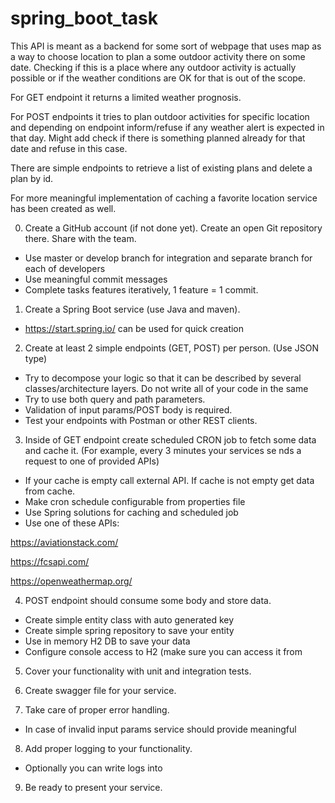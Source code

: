 ﻿# spring_boot_task
This API is meant as a backend for some sort of webpage that uses map as a way to choose location to plan
a some outdoor activity there on some date.
Checking if this is a place where any outdoor activity is actually possible or if the weather conditions 
are OK for that is out of the scope.

For GET endpoint it returns a limited weather prognosis.

For POST endpoints it tries to plan outdoor activities for specific location and depending on endpoint 
inform/refuse if any weather alert is expected in that day. Might add check if there is something planned already for that date and refuse in this case.

There are simple endpoints to retrieve a list of existing plans and delete a plan by id.

For more meaningful implementation of caching a favorite location service has been created as well.

0. Create a GitHub account (if not done yet). Create an open Git repository there. Share with the team.
* Use master or develop branch for integration and separate branch
for each of developers
* Use meaningful commit messages
* Complete tasks features iteratively, 1 feature = 1 commit.

1. Create a Spring Boot service (use Java and maven).
* https://start.spring.io/ can be used for quick creation
2. Create at least 2 simple endpoints (GET, POST) per person. (Use JSON type)
* Try to decompose your logic so that it can be described by several
classes/architecture layers. Do not write all of your code in the same
* Try to use both query and path parameters.
* Validation of input params/POST body is required.
* Test your endpoints with Postman or other REST clients.

3. Inside of GET endpoint create scheduled CRON job to fetch some data and cache it. (For example, every 3 minutes your services
se nds a request to one of provided APIs)
* If your cache is empty call external API. If cache is not empty get data from cache.
* Make cron schedule configurable from properties file
* Use Spring solutions for caching and scheduled job
* Use one of these APIs:

https://aviationstack.com/

https://fcsapi.com/

https://openweathermap.org/

4. POST endpoint should consume some body and store data.
* Create simple entity class with auto generated key
* Create simple spring repository to save your entity
* Use in memory H2 DB to save your data
* Configure console access to H2 (make sure you can access it from

5. Cover your functionality with unit and integration tests.

6. Create swagger file for your service.

7. Take care of proper error handling.
* In case of invalid input params service should provide meaningful

8. Add proper logging to your functionality.
* Optionally you can write logs into

9. Be ready to present your service.
